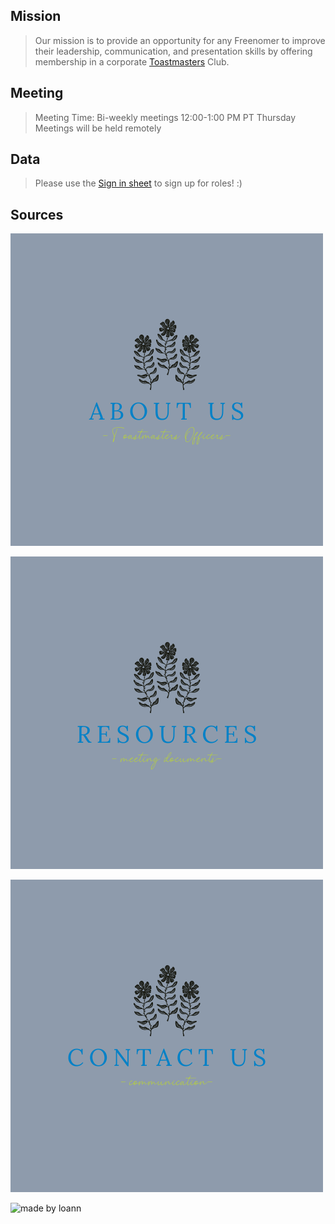 ## Mission

> Our mission is to provide an opportunity for any Freenomer to improve their leadership, communication, and presentation skills by offering membership in a corporate [Toastmasters](https://www.toastmasters.org/) Club.

## Meeting

>Meeting Time: 
Bi-weekly meetings 
12:00-1:00 PM PT Thursday
Meetings will be held remotely

## Data

>Please use the [Sign in sheet](https://docs.google.com/spreadsheets/d/1jW4MePieySrMCQtQaZQiDxJsRtbIGqPNCfw_ZUXUnb8/edit#gid=0) to sign up for roles! :)

## Sources
   
[![About Us](https://github.com/loannhoa/Freenome-Toastmasters/blob/15efc6e2ab112f91d2d396f23121747b37c5fa25/button/About%20Us%20.png)](https://loannhoa.github.io/About-Us/)

[![Resources](https://github.com/loannhoa/Freenome-Toastmasters/blob/15efc6e2ab112f91d2d396f23121747b37c5fa25/button/Resources.png)](https://loannhoa.github.io/Resources/)

[![Contact Us](https://github.com/loannhoa/Freenome-Toastmasters/blob/15efc6e2ab112f91d2d396f23121747b37c5fa25/button/Contact%20Us%20.png)](https://loannhoa.github.io/Contact-Us/)


![made by loann](https://github.com/loannhoa)

